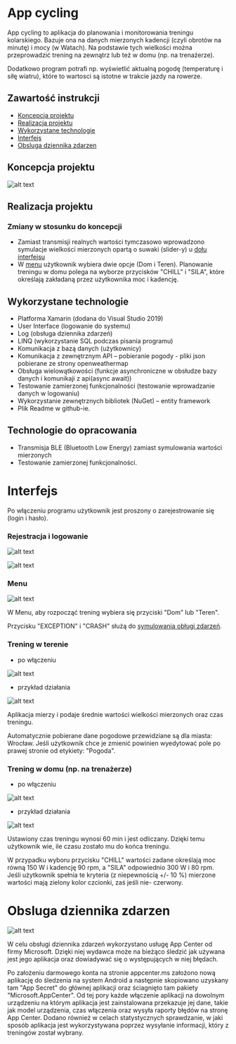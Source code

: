 # App cycling

App cycling to aplikacja do planowania i monitorowania treningu kolarskiego. Bazuje ona na danych mierzonych kadencji (czyli obrotów na minutę) i mocy (w Watach). Na podstawie tych wielkości można przeprowadzić trening na zewnątrz lub też w domu (np. na trenażerze).

Dodatkowo program potrafi np. wyświetlić aktualną pogodę (temperaturę i siłę wiatru), które to wartosci są istotne w trakcie jazdy na rowerze.

## Zawartość instrukcji
* [Koncepcja projektu](#koncepcja-projektu)
* [Realizacja projektu](#realizacja-projektu)
* [Wykorzystane technologie](#wykorzystane-technologie)
* [Interfejs](#interfejs)
* [Obsluga dziennika zdarzen](#obsluga-dziennika-zdarzen)

## Koncepcja projektu

![alt text](https://github.com/tadekj87/App_cycling/blob/master/App2/App2/zalozenia.png)

## Realizacja projektu

### Zmiany w stosunku do koncepcji

* Zamiast transmisji realnych wartości tymczasowo wprowadzono symulacje wielkości mierzonych opartą o suwaki (slider-y) u [dołu interfejsu](#trening-w-terenie)
* W [menu](#menu) użytkownik wybiera dwie opcje (Dom i Teren). Planowanie treningu w domu polega na wyborze przycisków "CHILL" i "SILA", które określają zakładaną przez użytkownika moc i kadencję.

## Wykorzystane technologie

* Platforma Xamarin (dodana do Visual Studio 2019)
* User Interface (logowanie do systemu)
* Log (obsługa dziennika zdarzeń)
* LINQ (wykorzystanie SQL podczas pisania programu)
* Komunikacja z bazą danych (użytkownicy)
* Komunikacja z zewnętrznym API – pobieranie pogody - pliki json pobierane ze strony openweathermap
* Obsługa wielowątkowości (funkcje asynchroniczne w obsłudze bazy danych i komunikaji z api(async await))
* Testowanie zamierzonej funkcjonalności (testowanie wprowadzanie danych w logowaniu)
* Wykorzystanie zewnętrznych bibliotek (NuGet) – entity framework
* Plik Readme w github-ie.

## Technologie do opracowania

* Transmisja BLE (Bluetooth Low Energy) zamiast symulowania wartości mierzonych
* Testowanie zamierzonej funkcjonalności.

# Interfejs

Po włączeniu programu użytkownik jest proszony o zarejestrowanie się (login i hasło). 

### Rejestracja i logowanie

![alt text](https://github.com/tadekj87/App_cycling/blob/master/App2/App2/poczatek_logowanie.png)

![alt text](https://github.com/tadekj87/App_cycling/blob/master/App2/App2/logowanie.png)

### Menu

![alt text](https://github.com/tadekj87/App_cycling/blob/master/App2/App2/menu.png)

W Menu, aby rozpocząć trening wybiera się przyciski "Dom" lub "Teren".

Przycisku "EXCEPTION" i "CRASH" służą do [symulowania obługi zdarzeń](#obsluga-dziennika-zdarzen). 

### Trening w terenie 

* po włączeniu

![alt text](https://github.com/tadekj87/App_cycling/blob/master/App2/App2/teren_onStart.png)

* przykład działania

![alt text](https://github.com/tadekj87/App_cycling/blob/master/App2/App2/teren_onRun.png)

Aplikacja mierzy i podaje średnie wartości wielkości mierzonych oraz czas treningu.

Automatycznie pobierane dane pogodowe przewidziane są dla miasta: Wrocław. Jeśli użytkownik chce je zmienić powinien wyedytować pole po prawej stronie od etykiety: "Pogoda".

### Trening w domu (np. na trenażerze) 

* po włączeniu

![alt text](https://github.com/tadekj87/App_cycling/blob/master/App2/App2/dom_onStart.png)

* przykład działania

![alt text](https://github.com/tadekj87/App_cycling/blob/master/App2/App2/dom_onRun.png)

Ustawiony czas treningu wynosi 60 min i jest odliczany. Dzięki temu użytkownik wie, ile czasu zostało mu do końca treningu.

W przypadku wyboru przycisku "CHILL" wartości zadane określają moc równą 150 W i kadencję 90 rpm, a "SILA" odpowiednio 300 W i 80 rpm.
Jeśli użytkownik spełnia te kryteria (z niepewnością +/- 10 %) mierzone wartości mają zielony kolor czcionki, zaś jeśli nie- czerwony.

# Obsluga dziennika zdarzen

![alt text](https://github.com/tadekj87/App_cycling/blob/master/App2/App2/log1.png)

W celu obsługi dziennika zdarzeń wykorzystano usługę App Center od firmy Microsoft. Dzięki niej wydawca może na bieżąco śledzić jak używana jest jego aplikacja oraz dowiadywać się o występujących w niej błędach.

Po założeniu darmowego konta na stronie appcenter.ms założono nową aplikację do śledzenia na system Android a następnie skopiowano 
uzyskany tam "App Secret" do głównej aplikacji oraz ściagnięto tam pakiety "Microsoft.AppCenter". Od tej pory każde włączenie aplikacji 
na dowolnym urządzeniu na którym aplikacja jest zainstalowana przekazuje jej dane, takie jak model urządzenia, czas włączenia oraz 
wysyła raporty błędów na stronę App Center. Dodano również w celach statystycznych sprawdzanie, w jaki sposób aplikacja jest wykorzystywana poprzez wysyłanie informacji, który z treningów został wybrany.

